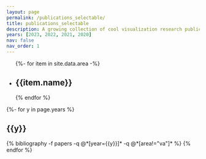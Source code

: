 ```yaml
---
layout: page
permalink: /publications_selectable/
title: publications_selectable
description: A growing collection of cool visualization research publication.
years: [2023, 2022, 2021, 2020]
nav: false
nav_order: 1
---
```

<!-- _pages/publications.md -->
<div class="publications">

<ul>
  {%- for item in site.data.area -%}
  <li><h2>{{item.name}}</h2></li>
  {% endfor %}
</ul>

{%- for y in page.years %}
  <h2 class="year">{{y}}</h2>
  {% bibliography -f papers -q @*[year={{y}}]* -q @*[area!="va"]* %}
{% endfor %}

</div>
